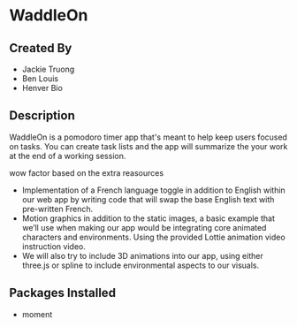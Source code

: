 # WaddleOn

## Created By
- Jackie Truong
- Ben Louis
- Henver Bio

## Description

WaddleOn is a pomodoro timer app that's meant to help keep users focused on tasks. You can create task lists and the app will summarize the your work at the end of a working session.

wow factor based on the extra reasources
- Implementation of a French language toggle in addition to English within our web app by writing code that will swap the base English text with pre-written French. 
- Motion graphics in addition to the static images, a basic example that we’ll use when making our app would be integrating core animated characters and environments. Using the provided Lottie animation video instruction video. 
- We will also try to include 3D animations into our app, using either three.js or spline to include environmental aspects to our visuals.  


## Packages Installed
- moment
